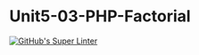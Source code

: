 # Unit5-03-PHP-Factorial
[![GitHub's Super Linter](https://github.com/ICS20-Programming-BenT/Unit5-03-PHP-Factorial/workflows/GitHub's%20Super%20Linter/badge.svg)](https://github.com/ICS20-Programming-BenT/Unit5-03-PHP-Factorial/actions)